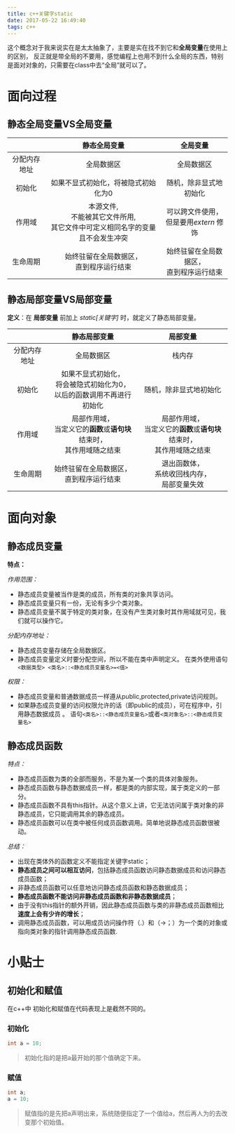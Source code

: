 ```yaml
---
title: c++关键字static
date: 2017-05-22 16:49:40
tags: c++
---
```



这个概念对于我来说实在是太太抽象了，主要是实在找不到它和**全局变量**在使用上的区别，
反正就是带全局的不要用，感觉编程上也用不到什么全局的东西，特别是面对对象的，只需要在class中去“全局”就可以了。

<!-- more -->
# 面向过程

## 静态全局变量VS全局变量


|              | 静态全局变量  |        全局变量 |
| :-----: |    :------------: |:------------:   |
|  分配内存地址 |   全局数据区| 全局数据区   |
|  初始化 | 如果不显式初始化，将被隐式初始化为0  | 随机，除非显式地初始化    |
|  作用域 |    本源文件,<br/>不能被其它文件所用,<br/>其它文件中可定义相同名字的变量且不会发生冲突  |   可以跨文件使用，<br/>但是要用*extern* 修饰  |
|生命周期  |   始终驻留在全局数据区，<br/>直到程序运行结束   |  始终驻留在全局数据区，<br/>直到程序运行结束 |

## 静态局部变量VS局部变量

**定义**：在 **局部变量** 前加上 *static[关键字]* 时，就定义了静态局部变量。

|              | 静态局部变量  |  局部变量    |
| :-----: |    :------------: |:------------:   |
|  分配内存地址 |   全局数据区  | 栈内存   |
|  初始化 | 如果不显式初始化，<br/>将会被隐式初始化为0，<br/>以后的函数调用不再进行初始化  | 随机，除非显式地初始化    |
|  作用域 |    局部作用域，<br/>当定义它的**函数**或**语句块**结束时，<br/>其作用域随之结束  |   局部作用域，<br/>当定义它的**函数**或**语句块**结束时，<br/>其作用域随之结束  |
|生命周期  |  始终驻留在全局数据区，<br/>直到程序运行结束    | 退出函数体，<br/>系统收回栈内存，<br/>局部变量失效 |

# 面向对象

## 静态成员变量

**特点：**

*作用范围：*
* 静态成员变量被当作是类的成员，所有类的对象共享访问。
* 静态成员变量只有一份，无论有多少个类对象。
* 静态成员变量不属于特定的类对象，在没有产生类对象时其作用域就可见，我们就可以操作它。


*分配内存地址：*
* 静态成员变量存储在全局数据区。
* 静态成员变量定义时要分配空间，所以不能在类中声明定义。
在类外使用语句`<数据类型> <类名>::<静态成员变量名>=<值>`


*权限：*
* 静态成员变量和普通数据成员一样遵从public,protected,private访问规则。
* 如果静态成员变量的访问权限允许的话（即public的成员），可在程序中，引用静态数据成员 。
语句`<类名>::<静态成员变量名>`或者`<类对象名>::<静态成员变量名>`


## 静态成员函数

*特点：*
* 静态成员函数为类的全部而服务，不是为某一个类的具体对象服务。
* 静态成员函数与静态数据成员一样，都是类的内部实现，属于类定义的一部分。
* 静态成员函数不具有this指针。从这个意义上讲，它无法访问属于类对象的非静态成员，它只能调用其余的静态成员。
* 静态成员函数可以在类中被任何成员函数调用。简单地说静态成员函数很被动。

*总结：*
* 出现在类体外的函数定义不能指定关键字static；
* **静态成员之间可以相互访问**，包括静态成员函数访问静态数据成员和访问静态成员函数；
* 非静态成员函数可以任意地访问静态成员函数和静态数据成员；
* **静态成员函数不能访问非静态成员函数和非静态数据成员**；
* 由于没有this指针的额外开销，因此静态成员函数与类的非静态成员函数相比**速度上会有少许的增长**；
* 调用静态成员函数，可以用成员访问操作符（.）和（->；）为一个类的对象或指向类对象的指针调用静态成员函数.


# 小贴士

## 初始化和赋值

在c++中 初始化和赋值在代码表现上是截然不同的。

### 初始化
```cpp
int a = 10;
```
>初始化指的是把a最开始的那个值确定下来。

### 赋值
```cpp
int a;
a = 10;
```
>赋值指的是先把a声明出来，系统随便指定了一个值给a，然后再人为的去改变那个初始值。